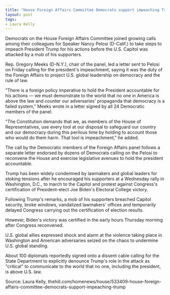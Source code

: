 ```yaml
---
title: "House Foreign Affairs Committee Democrats support impeaching Trump"
layout: post
tags:
- Laura Kelly
---
```


Democrats on the House Foreign Affairs Committee joined growing calls among their colleagues for Speaker Nancy Pelosi (D-Calif.) to take steps to impeach President Trump for his actions before the U.S. Capitol was attacked by a mob of his supporters.

Rep. Gregory Meeks (D-N.Y.), chair of the panel, led a letter sent to Pelosi on Friday calling for the president's impeachment, saying it was the duty of the Foreign Affairs to project U.S. global leadership on democracy and the rule of law.

"There is a foreign policy imperative to hold the President accountable for his actions — we must demonstrate to the world that no one in America is above the law and counter our adversaries' propaganda that democracy is a failed system," Meeks wrote in a letter signed by all 24 Democratic members of the panel.

"The Constitution demands that we, as members of the House of Representatives, use every tool at our disposal to safeguard our country and our democracy during this perilous time by holding to account those who would do them harm. That tool is impeachment," he added.

The call by the Democratic members of the Foreign Affairs panel follows a separate letter endorsed by dozens of Democrats calling on the Pelosi to reconvene the House and exercise legislative avenues to hold the president accountable.

Trump has been widely condemned by lawmakers and global leaders for stoking tensions after he encouraged his supporters at a Wednesday rally in Washington, D.C., to march to the Capitol and protest against Congress's certification of President-elect Joe Biden's Electoral College victory.

Following Trump's remarks, a mob of his supporters breached Capitol security, broke windows, vandalized lawmakers' offices and temporarily delayed Congress carrying out the certification of election results.

However, Biden's victory was certified in the early hours Thursday morning after Congress reconvened.

U.S. global allies expressed shock and alarm at the violence taking place in Washington and American adversaries seized on the chaos to undermine U.S. global standing.

About 100 diplomats reportedly signed onto a dissent cable calling for the State Department to explicitly denounce Trump's role in the attack as "critical" to communicate to the world that no one, including the president, is above U.S. law.

Source: Laura Kelly, thehill.com/homenews/house/533409-house-foreign-affairs-committee-democrats-support-impeaching-trump
